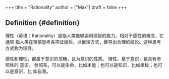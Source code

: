 +++
title = "Rationality"
author = ["Max"]
draft = false
+++

## Definition {#definition}

理性（英语：Rationality）是指人类能够运用理智的能力。相对于感性的概念，它通常
指人类在审慎思考各项证据后，以推理方式，推导出合理的结论。这种思考方式称为理性。

感性和理性，都属于意识的范畴，且为意识的性质。 理性，基于意识，是具有参照性的
意识。 参照系，可以是生命，比如本能；也可以是知识，比如坐标；也可以是意识，比
如自我。

